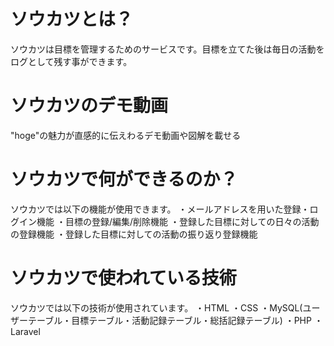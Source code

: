 # ソウカツとは？

ソウカツは目標を管理するためのサービスです。目標を立てた後は毎日の活動をログとして残す事ができます。

# ソウカツのデモ動画

"hoge"の魅力が直感的に伝えわるデモ動画や図解を載せる

# ソウカツで何ができるのか？

ソウカツでは以下の機能が使用できます。
・メールアドレスを用いた登録・ログイン機能
・目標の登録/編集/削除機能
・登録した目標に対しての日々の活動の登録機能
・登録した目標に対しての活動の振り返り登録機能

# ソウカツで使われている技術

ソウカツでは以下の技術が使用されています。
・HTML
・CSS
・MySQL(ユーザーテーブル・目標テーブル・活動記録テーブル・総括記録テーブル)
・PHP
・Laravel
